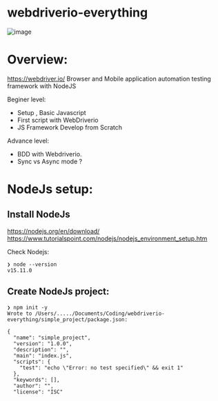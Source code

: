 # webdriverio-everything
![image](https://user-images.githubusercontent.com/17884068/147403460-8a51e402-c8b9-46a1-a217-313c58901d1a.png)

# Overview:
https://webdriver.io/
Browser and Mobile application automation testing framework with NodeJS

Beginer level:

- Setup , Basic Javascript
- First script with WebDriverio
- JS Framework Develop from Scratch

Advance level:

- BDD with Webdriverio.
- Sync vs Async mode ?

# NodeJs setup:

## Install NodeJs
https://nodejs.org/en/download/
https://www.tutorialspoint.com/nodejs/nodejs_environment_setup.htm

Check Nodejs:

```
❯ node --version
v15.11.0
```

## Create NodeJs project:

```
❯ npm init -y
Wrote to /Users/...../Documents/Coding/webdriverio-everything/simple_project/package.json:

{
  "name": "simple_project",
  "version": "1.0.0",
  "description": "",
  "main": "index.js",
  "scripts": {
    "test": "echo \"Error: no test specified\" && exit 1"
  },
  "keywords": [],
  "author": "",
  "license": "ISC"

```
